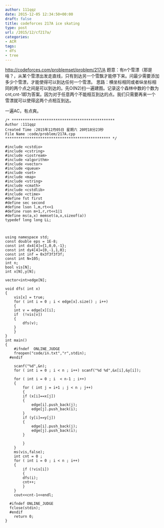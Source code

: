 ```yaml
---
author: 111qqz
date: 2015-12-05 12:34:50+00:00
draft: false
title: codeforces 217A ice skating
type: post
url: /2015/12/cf217a/
categories:
- ACM
tags:
- dfs
- tree
---
```


http://codeforces.com/problemset/problem/217/A
题意：有n个雪漂（那是啥？，从某个雪漂出发走直线，只有到达另一个雪飘才能停下来。问最少需要添加多少个雪漂，才能使得可以到达任何一个雪漂。
思路：横坐标相同或者纵坐标相同的两个点之间是可以到达的。先O(N2)扫一遍建图。记录这个森林中数的个数为cnt,cnt-1即为答案。因为对于任意两个不能相互到达的点。我们只需要再来一个雪漂就可以使得这两个点相互到达。

一遍AC，有点爽。

 

    
    /* ***********************************************
    Author :111qqz
    Created Time :2015年12月05日 星期六 20时18分23秒
    File Name :code/problem/217A.cpp
    ************************************************ */
    
    #include <cstdio>
    #include <cstring>
    #include <iostream>
    #include <algorithm>
    #include <vector>
    #include <queue>
    #include <set>
    #include <map>
    #include <string>
    #include <cmath>
    #include <cstdlib>
    #include <ctime>
    #define fst first
    #define sec second
    #define lson l,m,rt<<1
    #define rson m+1,r,rt<<1|1
    #define ms(a,x) memset(a,x,sizeof(a))
    typedef long long LL;
    
    
    
    using namespace std;
    const double eps = 1E-8;
    const int dx4[4]={1,0,0,-1};
    const int dy4[4]={0,-1,1,0};
    const int inf = 0x3f3f3f3f;
    const int N=105;
    int n;
    bool vis[N];
    int x[N],y[N];
    
    vector<int>edge[N];
    
    void dfs( int x)
    {
        vis[x] = true;
        for ( int i = 0 ; i < edge[x].size() ; i++)
        {
    	int v = edge[x][i];
    	if  (!vis[v])
    	{
    	    dfs(v);
    	}
        }
    }
    int main()
    {
    	#ifndef  ONLINE_JUDGE 
    	freopen("code/in.txt","r",stdin);
      #endif
    
    	scanf("%d",&n);
    	for ( int i = 0 ; i < n ; i++) scanf("%d %d",&x[i],&y[i]);
    
    	for ( int i = 0 ; i  < n-1 ; i++)
    	{
    	    for ( int j = i+1 ; j < n ; j++)
    	    {
    		if (x[i]==x[j])
    		{
    		    edge[i].push_back(j);
    		    edge[j].push_back(i);
    		}
    		if (y[i]==y[j])
    		{
    		    edge[i].push_back(j);
    		    edge[j].push_back(i);
    		}
    
    	    }
    	}
    	ms(vis,false);
    	int cnt = 0 ;
    	for ( int i = 0 ; i < n ; i++)
    	{
    	    if (!vis[i])
    	    {
    		dfs(i);
    		cnt++;
    	    }
    	}
    	cout<<cnt-1<<endl;
    
      #ifndef ONLINE_JUDGE  
      fclose(stdin);
      #endif
        return 0;
    }
    





